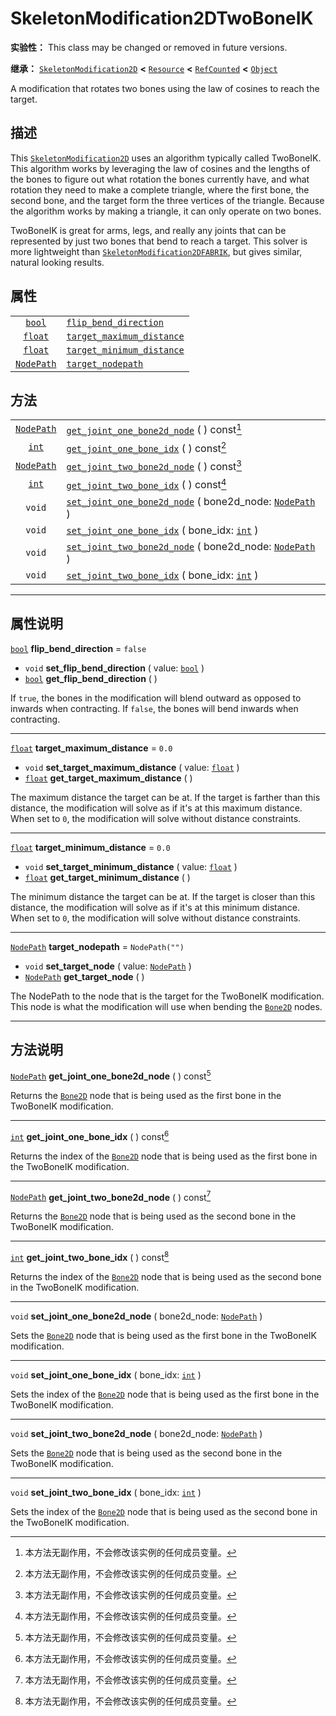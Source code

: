 <!-- ⚠ 请勿编辑本文件 ⚠ -->
<!-- 本文档使用脚本从 WeDot 引擎源码仓库生成。 -->
<!-- 生成脚本：https://github.com/WeDot-Engine/WeDot/tree/4.3/doc/tools/make_md.py； -->
<!-- 原文件：https://github.com/WeDot-Engine/WeDot/tree/4.3/doc/classes/SkeletonModification2DTwoBoneIK.xml。 -->

<div id="_class_skeletonmodification2dtwoboneik"></div>

# SkeletonModification2DTwoBoneIK

**实验性：** This class may be changed or removed in future versions.

**继承：** [`SkeletonModification2D`](class_skeletonmodification2d.md) **<** [`Resource`](class_resource.md) **<** [`RefCounted`](class_refcounted.md) **<** [`Object`](class_object.md)

A modification that rotates two bones using the law of cosines to reach the target.

## 描述

This [`SkeletonModification2D`](class_skeletonmodification2d.md) uses an algorithm typically called TwoBoneIK. This algorithm works by leveraging the law of cosines and the lengths of the bones to figure out what rotation the bones currently have, and what rotation they need to make a complete triangle, where the first bone, the second bone, and the target form the three vertices of the triangle. Because the algorithm works by making a triangle, it can only operate on two bones.

TwoBoneIK is great for arms, legs, and really any joints that can be represented by just two bones that bend to reach a target. This solver is more lightweight than [`SkeletonModification2DFABRIK`](class_skeletonmodification2dfabrik.md), but gives similar, natural looking results.

## 属性

|||
|:-:|:--|
| [`bool`](class_bool.md)         | [`flip_bend_direction`](#class_skeletonmodification2dtwoboneik_property_flip_bend_direction)         | ``false``        |
| [`float`](class_float.md)       | [`target_maximum_distance`](#class_skeletonmodification2dtwoboneik_property_target_maximum_distance) | ``0.0``          |
| [`float`](class_float.md)       | [`target_minimum_distance`](#class_skeletonmodification2dtwoboneik_property_target_minimum_distance) | ``0.0``          |
| [`NodePath`](class_nodepath.md) | [`target_nodepath`](#class_skeletonmodification2dtwoboneik_property_target_nodepath)                 | ``NodePath("")`` |

## 方法

|||
|:-:|:--|
| [`NodePath`](class_nodepath.md) | [`get_joint_one_bone2d_node`](#class_skeletonmodification2dtwoboneik_method_get_joint_one_bone2d_node) ( ) const[^const]                                |
| [`int`](class_int.md)           | [`get_joint_one_bone_idx`](#class_skeletonmodification2dtwoboneik_method_get_joint_one_bone_idx) ( ) const[^const]                                      |
| [`NodePath`](class_nodepath.md) | [`get_joint_two_bone2d_node`](#class_skeletonmodification2dtwoboneik_method_get_joint_two_bone2d_node) ( ) const[^const]                                |
| [`int`](class_int.md)           | [`get_joint_two_bone_idx`](#class_skeletonmodification2dtwoboneik_method_get_joint_two_bone_idx) ( ) const[^const]                                      |
| `void`                          | [`set_joint_one_bone2d_node`](#class_skeletonmodification2dtwoboneik_method_set_joint_one_bone2d_node) ( bone2d_node: [`NodePath`](class_nodepath.md) ) |
| `void`                          | [`set_joint_one_bone_idx`](#class_skeletonmodification2dtwoboneik_method_set_joint_one_bone_idx) ( bone_idx: [`int`](class_int.md) )                    |
| `void`                          | [`set_joint_two_bone2d_node`](#class_skeletonmodification2dtwoboneik_method_set_joint_two_bone2d_node) ( bone2d_node: [`NodePath`](class_nodepath.md) ) |
| `void`                          | [`set_joint_two_bone_idx`](#class_skeletonmodification2dtwoboneik_method_set_joint_two_bone_idx) ( bone_idx: [`int`](class_int.md) )                    |

<!-- rst-class:: classref-section-separator -->

---

## 属性说明

<div id="_class_skeletonmodification2dtwoboneik_property_flip_bend_direction"></div>

[`bool`](class_bool.md) **flip_bend_direction** = ``false`` <div id="class_skeletonmodification2dtwoboneik_property_flip_bend_direction"></div>

- `void` **set_flip_bend_direction** ( value: [`bool`](class_bool.md) )
- [`bool`](class_bool.md) **get_flip_bend_direction** ( )

If `true`, the bones in the modification will blend outward as opposed to inwards when contracting. If `false`, the bones will bend inwards when contracting.

<!-- rst-class:: classref-item-separator -->

---

<div id="_class_skeletonmodification2dtwoboneik_property_target_maximum_distance"></div>

[`float`](class_float.md) **target_maximum_distance** = ``0.0`` <div id="class_skeletonmodification2dtwoboneik_property_target_maximum_distance"></div>

- `void` **set_target_maximum_distance** ( value: [`float`](class_float.md) )
- [`float`](class_float.md) **get_target_maximum_distance** ( )

The maximum distance the target can be at. If the target is farther than this distance, the modification will solve as if it's at this maximum distance. When set to `0`, the modification will solve without distance constraints.

<!-- rst-class:: classref-item-separator -->

---

<div id="_class_skeletonmodification2dtwoboneik_property_target_minimum_distance"></div>

[`float`](class_float.md) **target_minimum_distance** = ``0.0`` <div id="class_skeletonmodification2dtwoboneik_property_target_minimum_distance"></div>

- `void` **set_target_minimum_distance** ( value: [`float`](class_float.md) )
- [`float`](class_float.md) **get_target_minimum_distance** ( )

The minimum distance the target can be at. If the target is closer than this distance, the modification will solve as if it's at this minimum distance. When set to `0`, the modification will solve without distance constraints.

<!-- rst-class:: classref-item-separator -->

---

<div id="_class_skeletonmodification2dtwoboneik_property_target_nodepath"></div>

[`NodePath`](class_nodepath.md) **target_nodepath** = ``NodePath("")`` <div id="class_skeletonmodification2dtwoboneik_property_target_nodepath"></div>

- `void` **set_target_node** ( value: [`NodePath`](class_nodepath.md) )
- [`NodePath`](class_nodepath.md) **get_target_node** ( )

The NodePath to the node that is the target for the TwoBoneIK modification. This node is what the modification will use when bending the [`Bone2D`](class_bone2d.md) nodes.

<!-- rst-class:: classref-section-separator -->

---

## 方法说明

<div id="_class_skeletonmodification2dtwoboneik_method_get_joint_one_bone2d_node"></div>

[`NodePath`](class_nodepath.md) **get_joint_one_bone2d_node** ( ) const[^const]<div id="class_skeletonmodification2dtwoboneik_method_get_joint_one_bone2d_node"></div>

Returns the [`Bone2D`](class_bone2d.md) node that is being used as the first bone in the TwoBoneIK modification.

<!-- rst-class:: classref-item-separator -->

---

<div id="_class_skeletonmodification2dtwoboneik_method_get_joint_one_bone_idx"></div>

[`int`](class_int.md) **get_joint_one_bone_idx** ( ) const[^const]<div id="class_skeletonmodification2dtwoboneik_method_get_joint_one_bone_idx"></div>

Returns the index of the [`Bone2D`](class_bone2d.md) node that is being used as the first bone in the TwoBoneIK modification.

<!-- rst-class:: classref-item-separator -->

---

<div id="_class_skeletonmodification2dtwoboneik_method_get_joint_two_bone2d_node"></div>

[`NodePath`](class_nodepath.md) **get_joint_two_bone2d_node** ( ) const[^const]<div id="class_skeletonmodification2dtwoboneik_method_get_joint_two_bone2d_node"></div>

Returns the [`Bone2D`](class_bone2d.md) node that is being used as the second bone in the TwoBoneIK modification.

<!-- rst-class:: classref-item-separator -->

---

<div id="_class_skeletonmodification2dtwoboneik_method_get_joint_two_bone_idx"></div>

[`int`](class_int.md) **get_joint_two_bone_idx** ( ) const[^const]<div id="class_skeletonmodification2dtwoboneik_method_get_joint_two_bone_idx"></div>

Returns the index of the [`Bone2D`](class_bone2d.md) node that is being used as the second bone in the TwoBoneIK modification.

<!-- rst-class:: classref-item-separator -->

---

<div id="_class_skeletonmodification2dtwoboneik_method_set_joint_one_bone2d_node"></div>

`void` **set_joint_one_bone2d_node** ( bone2d_node: [`NodePath`](class_nodepath.md) )<div id="class_skeletonmodification2dtwoboneik_method_set_joint_one_bone2d_node"></div>

Sets the [`Bone2D`](class_bone2d.md) node that is being used as the first bone in the TwoBoneIK modification.

<!-- rst-class:: classref-item-separator -->

---

<div id="_class_skeletonmodification2dtwoboneik_method_set_joint_one_bone_idx"></div>

`void` **set_joint_one_bone_idx** ( bone_idx: [`int`](class_int.md) )<div id="class_skeletonmodification2dtwoboneik_method_set_joint_one_bone_idx"></div>

Sets the index of the [`Bone2D`](class_bone2d.md) node that is being used as the first bone in the TwoBoneIK modification.

<!-- rst-class:: classref-item-separator -->

---

<div id="_class_skeletonmodification2dtwoboneik_method_set_joint_two_bone2d_node"></div>

`void` **set_joint_two_bone2d_node** ( bone2d_node: [`NodePath`](class_nodepath.md) )<div id="class_skeletonmodification2dtwoboneik_method_set_joint_two_bone2d_node"></div>

Sets the [`Bone2D`](class_bone2d.md) node that is being used as the second bone in the TwoBoneIK modification.

<!-- rst-class:: classref-item-separator -->

---

<div id="_class_skeletonmodification2dtwoboneik_method_set_joint_two_bone_idx"></div>

`void` **set_joint_two_bone_idx** ( bone_idx: [`int`](class_int.md) )<div id="class_skeletonmodification2dtwoboneik_method_set_joint_two_bone_idx"></div>

Sets the index of the [`Bone2D`](class_bone2d.md) node that is being used as the second bone in the TwoBoneIK modification.

[^virtual]: 本方法通常需要用户覆盖才能生效。
[^const]: 本方法无副作用，不会修改该实例的任何成员变量。
[^vararg]: 本方法除了能接受在此处描述的参数外，还能够继续接受任意数量的参数。
[^constructor]: 本方法用于构造某个类型。
[^static]: 调用本方法无需实例，可直接使用类名进行调用。
[^operator]: 本方法描述的是使用本类型作为左操作数的有效运算符。
[^bitfield]: 这个值是由下列位标志构成位掩码的整数。
[^void]: 无返回值。
